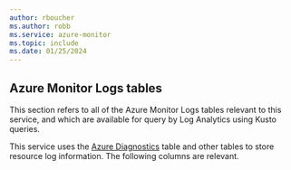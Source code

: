 ```yaml
---
author: rboucher
ms.author: robb
ms.service: azure-monitor
ms.topic: include
ms.date: 01/25/2024
---
```


## Azure Monitor Logs tables

This section refers to all of the Azure Monitor Logs tables relevant to this service, and which are available for query by Log Analytics using Kusto queries.

This service uses the [Azure Diagnostics](/azure/azure-monitor/reference/tables/azurediagnostics) table and other tables to store resource log information. The following columns are relevant.

